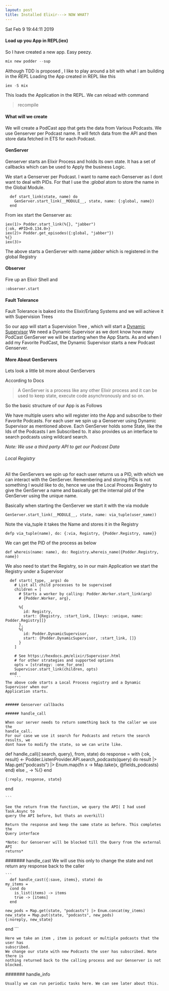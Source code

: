 ```yaml
---
layout: post
title: Installed Elixir---> NOW WHAT? 
---
```


Sat Feb  9 19:44:11 2019

#### Load up you App in REPL(iex)

So I have created a new app. Easy peezy.

```Elixir 
mix new podder --sup 
```

Although TDD is proposed , I like to play around a bit with what I am building 
in the *REPL*
Loading the App created in REPL like this

```Elixir
iex -S mix
```
This loads the Application in the REPL.
We can reload with command 
>recompile

#### What will we create

We will create a PodCast app that gets the data from Various Podcasts.
We use Genserver per Podcast name. It will fetch data from the API and then
store data fetched in ETS for each Podcast.

#### GenServer

Genserver starts an Elixir Process and holds its own state.
It has a set of callbacks which can be used to Apply the business Logic.

We start a Genserver per Podcast. I want to name each Genserver as I dont
want to deal with PIDs. For that I use the *:global* atom to store the name
in the Global Module.

```
  def start_link(state, name) do
    GenServer.start_link(__MODULE__, state, name: {:global, name})
  end
```	

From iex start the Genserver as:

```
iex(1)> Podder.start_link(%{}, "jabber")
{:ok, #PID<0.134.0>}
iex(2)> Podder.get_episodes({:global, "jabber"})
%{}
iex(3)> 
```

The above starts a GenServer with name *jabber* which is registered in the
global Registry


#### Observer

Fire up an Elixir Shell and 
``` 
:observer.start 
```


#### Fault Tolerance

Fault Tolerance is baked into the Elixir/Erlang Systems and we will achieve it
with Supervision Trees

So our app will start a Supervision Tree , which will start a 
[Dynamic Supervisor](https://hexdocs.pm/elixir/DynamicSupervisor.html)
We need a Dynamic Supervisor as we dont know how many PodCast GenServer we will
be starting when the App Starts.
As and when I add my Favorite PodCast, the Dynamic Supervisor starts a new
Podcast Genserver.

#### More About GenServers

Lets look a little bit more about GenServers

According to Docs 
> A GenServer is a process like any other Elixir process and it can be used to keep state, execute code asynchronously and so on.

So the basic structure of our App is as Follows

We have multiple users who will register into the App and subscribe to their
Favorite Podcasts.
For each user we spin up a Genserver using Dynamic Supervisor as mentioned
above.
Each GenServer holds some State, like the Ids of the Podcasts I am Subscribed
to.
It also provides us an interface to search podcasts using wildcard search.

*Note: We use a third party API to get our Podcast Data*

###### Local Registry

All the GenServers we spin up for each user returns us a PID, with which we can
interact with the GenServer. Remembering and storing PIDs is not something I
would like to do, hence we use the Local Process Registry to give the GenServer
a name and basically get the internal pid of the GenServer using the unique
name.

Basically when starting the GenServer we start it with the via module

``` 
GenServer.start_link(__MODULE__, state, name: via_tuple(user_name)) 
```

Note the via_tuple it takes the Name and stores it in the Registry

```
defp via_tuple(name), do: {:via, Registry, {Podder.Registry, name}}
```

We can get the PID of the process as below

```
def whereis(name: name), do: Registry.whereis_name({Podder.Registry, name})
```

We also need to start the Registry, so in our main Application we start the
Registry under a Supervisor 

```
  def start(_type, _args) do
    # List all child processes to be supervised
    children = [
      # Starts a worker by calling: Podder.Worker.start_link(arg)
      # {Podder.Worker, arg},

      %{
        id: Registry,
        start: {Registry, :start_link, [[keys: :unique, name: Podder.Registry]]}
      },
      %{
        id: Podder.DynamicSupervisor,
        start: {Podder.DynamicSupervisor, :start_link, []}
      }
    ]

    # See https://hexdocs.pm/elixir/Supervisor.html
    # for other strategies and supported options
    opts = [strategy: :one_for_one]
    Supervisor.start_link(children, opts)
  end
	```
The above code starts a Local Process registry and a Dynamic Supervisor when our
Application starts.


###### Genserver callbacks

###### handle_call

When our server needs to return something back to the caller we use the
handle_call.
For our case we use it search for Podcasts and return the search results, we
dont have to modify the state, so we can write like.

```

  def handle_call({:search, query}, from, state) do
    response =
      with {:ok, result} <- Podder.ListenProvider.API.search_podcasts(query) do
        result
        |> Map.get("podcasts")
        |> Enum.map(fn x -> Map.take(x, @fields_podcasts) end)
      else
        _ -> %{}
      end

    {:reply, response, state}
  end

	```

	See the return from the function, we query the API( I had used Task.Async to
	query the API before, but thats an overkill)

	Return the response and keep the same state as before. This completes the
	Query interface

	*Note: Our Genserver will be blocked till the Query from the external API
	returns*

####### handle_cast
	We will use this only to change the state and not return any response back to
	the caller

	```
	  def handle_cast({:save, items}, state) do
    my_items =
      cond do
        is_list(items) -> items
        true -> [items]
      end

    new_pods = Map.get(state, "podcasts") |> Enum.concat(my_items)
    new_state = Map.put(state, "podcasts", new_pods)
    {:noreply, new_state}
   end
	```

	Here we take an item , item is podcast or multiple podcasts that the user has
	subscribed.
	We change our state with new Podcasts the user has subscribed. Note there is
	nothing returned back to the calling process and our Genserver is not blocked.

####### handle_info
	
	Usually we can run periodic tasks here. We can see later about this.


